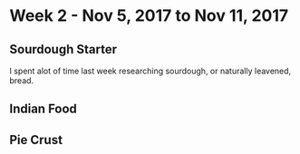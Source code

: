 # Week 2 - Nov 5, 2017 to Nov 11, 2017

## Sourdough Starter
I spent alot of time last week researching sourdough, or naturally leavened, bread.


## Indian Food


## Pie Crust
